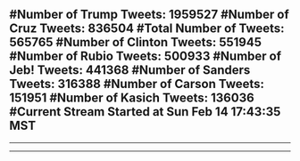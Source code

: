 #Number of Trump Tweets: 1959527
#Number of Cruz Tweets: 836504
#Total Number of Tweets: 565765 
#Number of Clinton Tweets: 551945
#Number of Rubio Tweets: 500933
#Number of Jeb! Tweets: 441368
#Number of Sanders Tweets: 316388
#Number of Carson Tweets: 151951
#Number of Kasich Tweets: 136036
#Current Stream Started at Sun Feb 14 17:43:35 MST
---
---
---
